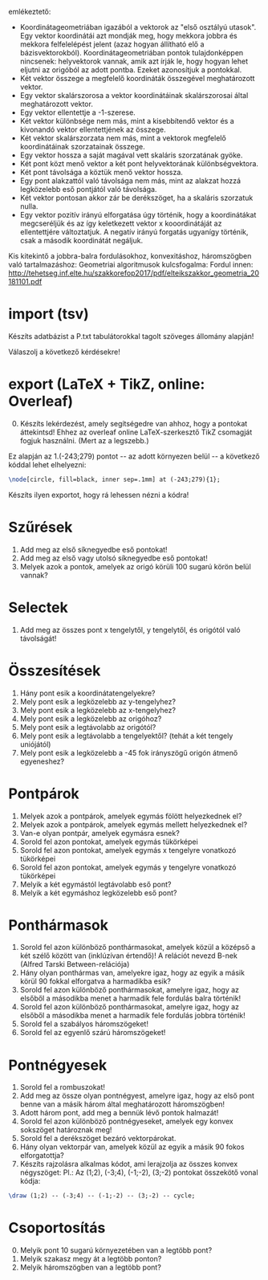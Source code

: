 

emlékeztető: 
- Koordinátageometriában igazából a vektorok az "első osztályú utasok". Egy vektor koordinátái azt mondják meg, hogy mekkora jobbra és mekkora felfelelépést jelent (azaz hogyan állítható elő a bázisvektorokból). Koordinátageometriában pontok tulajdonképpen nincsenek: helyvektorok vannak, amik azt írják le, hogy hogyan lehet eljutni az origóból az adott pontba. Ezeket azonosítjuk a pontokkal. 
- Két vektor összege a megfelelő koordináták összegével meghatározott vektor. 
- Egy vektor skalárszorosa a vektor koordinátáinak skalárszorosai által meghatározott vektor.
- Egy vektor ellentettje a -1-szerese.
- Két vektor különbsége nem más, mint a kisebbítendő vektor és a kivonandó vektor ellentettjének az összege.
- Két vektor skalárszorzata nem más, mint a vektorok megfelelő koordinátáinak szorzatainak összege.
- Egy vektor hossza a saját magával vett skaláris szorzatának gyöke.
- Két pont közt menő vektor a két pont helyvektorának különbségvektora.
- Két pont távolsága a köztük menő vektor hossza.
- Egy pont alakzattól való távolsága nem más, mint az alakzat hozzá legközelebb eső pontjától való távolsága.
- Két vektor pontosan akkor zár be derékszöget, ha a skaláris szorzatuk nulla.
- Egy vektor pozitív irányú elforgatása úgy történik, hogy a koordinátákat megcseréljük és az így keletkezett vektor x kooordinátáját az ellentettjére változtatjuk. A negatív irányú forgatás ugyanígy történik, csak a második koordinátát negáljuk.

Kis kitekintő a jobbra-balra fordulásokhoz, konvexitáshoz, háromszögben való tartalmazáshoz: Geometriai algoritmusok kulcsfogalma: Fordul innen: http://tehetseg.inf.elte.hu/szakkorefop2017/pdf/elteikszakkor_geometria_20181101.pdf


# import (tsv)
Készíts adatbázist a P.txt tabulátorokkal tagolt szöveges állomány alapján!

Válaszolj a következő kérdésekre!

# export (LaTeX + TikZ, online: Overleaf)
0. Készíts lekérdezést, amely segítségedre van ahhoz, hogy a pontokat áttekintsd! Ehhez az overleaf online LaTeX-szerkesztő TikZ csomagját fogjuk használni. (Mert az a legszebb.)

Ez alapján az 1.(-243;279) pontot -- az adott környezen belül -- a következő kóddal lehet elhelyezni:

```latex
\node[circle, fill=black, inner sep=.1mm] at (-243;279){1};
```

Készíts ilyen exportot, hogy rá lehessen nézni a kódra!



# Szűrések
1. Add meg az első síknegyedbe eső pontokat!
0. Add meg az első vagy utolsó síknegyedbe eső pontokat!
0. Melyek azok a pontok, amelyek az origó körüli 100 sugarú körön belül vannak?

# Selectek
1. Add meg az összes pont x tengelytől, y tengelytől, és origótól való távolságát!

# Összesítések
1. Hány pont esik a koordinátatengelyekre?
0. Mely pont esik a legközelebb az y-tengelyhez?
0. Mely pont esik a legközelebb az x-tengelyhez?
0. Mely pont esik a legközelebb az origóhoz?
0. Mely pont esik a legtávolabb az origótól?
0. Mely pont esik a legtávolabb a tengelyektől? (tehát a két tengely uniójától)
0. Mely pont esik a legközelebb a -45 fok irányszögű origón átmenő egyeneshez?

# Pontpárok
1. Melyek azok a pontpárok, amelyek egymás fölött helyezkednek el?
0. Melyek azok a pontpárok, amelyek egymás mellett helyezkednek el?
0. Van-e olyan pontpár, amelyek egymásra esnek?
0. Sorold fel azon pontokat, amelyek egymás tükörképei
0. Sorold fel azon pontokat, amelyek egymás x tengelyre vonatkozó tükörképei
0. Sorold fel azon pontokat, amelyek egymás y tengelyre vonatkozó tükörképei
0. Melyik a két egymástól legtávolabb eső pont?
0. Melyik a két egymáshoz legközelebb eső pont?

# Ponthármasok
1. Sorold fel azon különböző ponthármasokat, amelyek közül a középső a két szélő között van (inklúzívan értendő)! A relációt nevezd B-nek (Alfred Tarski Between-relációja)
0. Hány olyan ponthármas van, amelyekre igaz, hogy az egyik a másik körül 90 fokkal elforgatva a harmadikba esik?
0. Sorold fel azon különböző ponthármasokat, amelyre igaz, hogy az elsőből a másodikba menet a harmadik fele fordulás balra történik!
0. Sorold fel azon különböző ponthármasokat, amelyre igaz, hogy az elsőből a másodikba menet a harmadik fele fordulás jobbra történik!
0. Sorold fel a szabályos háromszögeket!
0. Sorold fel az egyenlő szárú háromszögeket!

# Pontnégyesek
1. Sorold fel a rombuszokat!
0. Add meg az össze olyan pontnégyest, amelyre igaz, hogy az első pont benne van a másik három által meghatározott háromszögben!
0. Adott három pont, add meg a bennük lévő pontok halmazát!
0. Sorold fel azon különböző pontnégyeseket, amelyek egy konvex sokszöget határoznak meg!
0. Sorold fel a derékszöget bezáró vektorpárokat.
0. Hány olyan vektorpár van, amelyek közül az egyik a másik 90 fokos elforgatottja?
0. Készíts rajzolásra alkalmas kódot, ami lerajzolja az összes konvex négyszöget: Pl.: Az (1;2), (-3;4), (-1;-2), (3;-2) pontokat összekötő vonal kódja: 
```latex
\draw (1;2) -- (-3;4) -- (-1;-2) -- (3;-2) -- cycle;
```

# Csoportosítás
0. Melyik pont 10 sugarú környezetében van a legtöbb pont?
1. Melyik szakasz megy át a legtöbb ponton?
0. Melyik háromszögben van a legtöbb pont?
